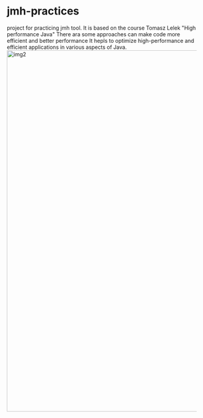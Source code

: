 # jmh-practices
project for practicing jmh tool. It is based on the course Tomasz Lelek "High performance Java"  There ara some approaches can make code more efficient and better performance
It hepls to optimize high-performance and efficient applications in various aspects of Java.
<img width="957" alt="img2" src="https://user-images.githubusercontent.com/69731091/144210286-82edc676-e666-4943-b11e-cf4c7d4ad193.png">

